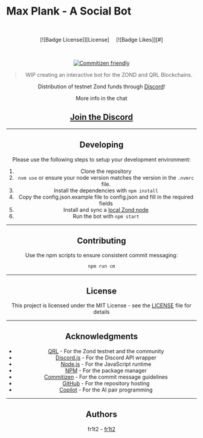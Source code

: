 # Max Plank - A Social Bot

<br>

<div align = center>

[![Badge License]][License]   
[![Badge Likes]][#]

<br>

[![Commitizen friendly](https://img.shields.io/badge/commitizen-friendly-brightgreen.svg)](http://commitizen.github.io/cz-cli/)

> WIP creating an interactive bot for the ZOND and QRL Blockchains.

Distribution of testnet Zond funds through [Discord](https://theqrl.org/discord)!


More info in the chat


## [Join the Discord](https://theqrl.org/discord)

---

## Developing

Please use the following steps to setup your development environment:

1. Clone the repository
2. `nvm use` or ensure your node version matches the version in the `.nvmrc` file.
3. Install the dependencies with `npm install`
4. Copy the config.json.example	 file to config.json and fill in the required fields
5. Install and sync a [local Zond node](https://test-zond.theqrl.org/linux.html)
6. Run the bot with `npm start`



--- 

## Contributing

Use the npm scripts to ensure consistent commit messaging:

```bash
npm run cm
```


--- 

## License

This project is licensed under the MIT License - see the [LICENSE](LICENSE) file for details

---

## Acknowledgments

* [QRL](https://theqrl.org) - For the Zond testnet and the community
* [Discord.js](https://discord.js.org) - For the Discord API wrapper
* [Node.js](https://nodejs.org) - For the JavaScript runtime
* [NPM](https://www.npmjs.com) - For the package manager
* [Commitizen](https://commitizen.github.io/cz-cli) - For the commit message guidelines
* [GitHub](https://github.com) - For the repository hosting
* [Copilot](https://copilot.github.com) - For the AI pair programming

---

## Authors

fr1t2 - [fr1t2](https://fr1t2.com)

